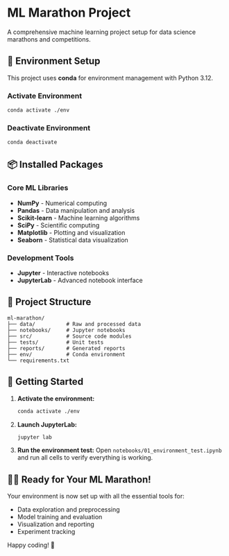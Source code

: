# ML Marathon Project

A comprehensive machine learning project setup for data science marathons and competitions.

## 🚀 Environment Setup

This project uses **conda** for environment management with Python 3.12.

### Activate Environment
```bash
conda activate ./env
```

### Deactivate Environment
```bash
conda deactivate
```

## 📦 Installed Packages

### Core ML Libraries
- **NumPy** - Numerical computing
- **Pandas** - Data manipulation and analysis
- **Scikit-learn** - Machine learning algorithms
- **SciPy** - Scientific computing
- **Matplotlib** - Plotting and visualization
- **Seaborn** - Statistical data visualization

### Development Tools
- **Jupyter** - Interactive notebooks
- **JupyterLab** - Advanced notebook interface

## 📁 Project Structure

```
ml-marathon/
├── data/          # Raw and processed data
├── notebooks/     # Jupyter notebooks
├── src/           # Source code modules
├── tests/         # Unit tests
├── reports/       # Generated reports
├── env/           # Conda environment
└── requirements.txt
```

## 🔧 Getting Started

1. **Activate the environment:**
   ```bash
   conda activate ./env
   ```

2. **Launch JupyterLab:**
   ```bash
   jupyter lab
   ```

3. **Run the environment test:**
   Open `notebooks/01_environment_test.ipynb` and run all cells to verify everything is working.

## 🏃‍♂️ Ready for Your ML Marathon!

Your environment is now set up with all the essential tools for:
- Data exploration and preprocessing
- Model training and evaluation
- Visualization and reporting
- Experiment tracking

Happy coding! 🎉 